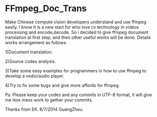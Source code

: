 FFmpeg_Doc_Trans
================

Make Chinese compute vision developers understand and use ffmpeg easily.
I know it is a new start for who love cv technology in videos processing and encode,decode.
So i decided to give ffmpeg document translation at first step, and then other useful works will
be done.
Details works arrangement as follows:
 

1)Document translation.

2)Source codes analysis.

3)Take some easy examples for programmers in how to use ffmpeg to develop a vedio/audio player.

4)Try to fix some bugs and give more affords for ffmpeg.

Ps:
    Please keep your codes and any commits in UTF-8 format, it will give me less mess work to gether your commits.


Thanks from EK.
8/7/2014 GuangZhou.
